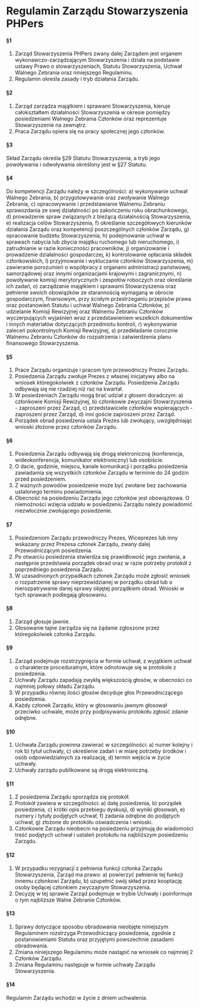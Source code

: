 # Regulamin Zarządu Stowarzyszenia PHPers

#### §1
1. Zarząd Stowarzyszenia PHPers zwany dalej Zarządem jest organem wykonawczo-zarządzającym Stowarzyszenia i działa na podstawie ustawy Prawo o stowarzyszeniach, Statutu Stowarzyszenia, Uchwał Walnego Zebrania oraz niniejszego Regulaminu.
2. Regulamin określa zasady i tryb działania Zarządu.

#### §2
1. Zarząd zarządza majątkiem i sprawami Stowarzyszenia, kieruje całokształtem działalności Stowarzyszenia w okresie pomiędzy posiedzeniami Walnego Zebrania Członków                  oraz reprezentuje Stowarzyszenie na zewnątrz.
2. Praca Zarządu opiera się na pracy społecznej jego członków.

#### §3
Skład Zarządu określa §29 Statutu Stowarzyszenia, a tryb jego powoływania i odwoływania określony jest w §27 Statutu.

#### §4
Do kompetencji Zarządu należy w szczególności:
a) wykonywanie uchwał Walnego Zebrania,
b) przygotowywanie oraz zwoływanie Walnego Zebrania,
c) opracowywanie i przedstawianie Walnemu Zebraniu sprawozdania ze swej działalności po zakończeniu roku obrachunkowego,
d) prowadzenie spraw związanych z bieżącą działalnością Stowarzyszenia,
e) realizacja celów Stowarzyszenia,
f) określanie szczegółowych kierunków działania Zarządu oraz kompetencji poszczególnych członków Zarządu,
g) opracowanie budżetu Stowarzyszenia,
h) podejmowanie uchwał w sprawach nabycia lub zbycia majątku ruchomego lub nieruchomego,
i) zatrudnianie w razie konieczności pracowników,
j) organizowanie i prowadzenie działalności gospodarczej,
k) kontrolowanie opłacania składek członkowskich,
l) przyjmowanie i wykluczanie członków Stowarzyszenia,
m) zawieranie porozumień o współpracy z organami administracji państwowej, samorządowej oraz innymi organizacjami krajowymi i zagranicznymi,
n) powoływanie komisji merytorycznych i zespołów roboczych oraz określanie ich zadań,
o) zarządzanie majątkiem i sprawami Stowarzyszenia oraz pełnienie swoich obowiązków ze starannością wymaganą w obrocie gospodarczym, finansowym, przy ścisłym przestrzeganiu przepisów prawa oraz postanowień Statutu i uchwał Walnego Zebrania Członków,
p) udzielanie Komisji Rewizyjnej oraz Walnemu Zebraniu Członków wyczerpujących wyjaśnień wraz z przedstawieniem wszelkich dokumentów i innych materiałów dotyczących przedmiotu kontroli,
r) wykonywanie zaleceń pokontrolnych Komisji Rewizyjnej,
s) przedkładanie corocznie Walnemu Zebraniu Członków do rozpatrzenia i zatwierdzenia planu finansowego Stowarzyszenia.

#### §5
1. Prace Zarządu organizuje i pracom tym przewodniczy Prezes Zarządu.
2. Posiedzenia Zarządu zwołuje Prezes z własnej inicjatywy albo na wniosek któregokolwiek z członków Zarządu. Posiedzenia Zarządu odbywają się nie rzadziej niż raz na kwartał.
3. W posiedzeniach Zarządu mogą brać udział z głosem doradczym:
    a) członkowie Komisji Rewizyjnej,
    b) członkowie zwyczajni Stowarzyszenia - zaproszeni przez Zarząd,
    c) przedstawiciele członków wspierających - zaproszeni przez Zarząd,
    d) inni goście zaproszeni przez Zarząd.
4. Porządek obrad posiedzenia ustala Prezes lub zwołujący, uwzględniając wnioski złożone przez członków Zarządu. 

#### §6
1. Posiedzenia Zarządu odbywają się drogą elektroniczną (konferencja, wideokonferencja, komunikator elektroniczny) lub osobiście.
2. O dacie, godzinie, miejscu, kanale komunikacji i porządku posiedzenia zawiadamia się wszystkich członków Zarządu w terminie do 24 godzin przed posiedzeniem.
3. Z ważnych powodów posiedzenie może być zwołane bez zachowania ustalonego terminu powiadomienia.
4. Obecność na posiedzeniu Zarządu jego członków jest obowiązkowa. O niemożności wzięcia udziału w posiedzeniu Zarządu należy powiadomić niezwłocznie zwołującego posiedzenie.

#### §7
1. Posiedzeniom Zarządu przewodniczy Prezes, Wiceprezes lub inny wskazany przez Prezesa członek Zarządu, zwany dalej Przewodniczącym posiedzenia.
2. Po otwarciu posiedzenia stwierdza się prawidłowość jego zwołania, a następnie przedstawia porządek obrad oraz w razie potrzeby protokół z poprzedniego posiedzenia Zarządu.
3. W uzasadnionych przypadkach członek Zarządu może zgłosić wniosek o rozpatrzenie sprawy nieprzewidzianej w porządku obrad lub o nierozpatrywanie danej sprawy objętej porządkiem obrad. Wnioski w tych sprawach podlegają głosowaniu.

#### §8
1. Zarząd głosuje jawnie.
2. Głosowanie tajne zarządza się na żądanie zgłoszone przez któregokolwiek członka Zarządu.

#### §9
1. Zarząd podejmuje rozstrzygnięcia w formie uchwał, z wyjątkiem uchwał o charakterze proceduralnym, które odnotowuje się w protokole z posiedzenia.
2. Uchwały Zarządu zapadają zwykłą większością głosów, w obecności co najmniej połowy składu Zarządu.
3. W przypadku równej ilości głosów decyduje głos Przewodniczącego posiedzenia.
4. Każdy członek Zarządu, który w głosowaniu jawnym głosował przeciwko uchwale, może przy podpisywaniu protokołu zgłosić zdanie odrębne.

#### §10
1. Uchwała Zarządu powinna zawierać w szczególności:
    a) numer kolejny i rok
    b) tytuł uchwały,
    c) określenie zadań i w miarę potrzeby środków i osób odpowiedzialnych za realizację,
    d) termin wejścia w życie uchwały.
2. Uchwały zarządu publikowane są drogą elektroniczną.

#### §11
1. Z posiedzenia Zarządu sporządza się protokół.
2. Protokół zawiera w szczególności:
    a) datę posiedzenia,
    b) porządek posiedzenia,
    c) krótki opis przebiegu dyskusji,
    d) wyniki głosowań,
    e) numery i tytuły podjętych uchwał,
    f) zadania odrębne do podjętych uchwał,
    g) złożone do protokółu oświadczenia i wnioski.
3. Członkowie Zarządu nieobecni na posiedzeniu przyjmują do wiadomości treść podjętych uchwał i ustaleń protokołu na najbliższym posiedzeniu Zarządu.

#### §12
1. W przypadku rezygnacji z pełnienia funkcji członka Zarządu Stowarzyszenia, Zarząd ma prawo:
    a) powierzyć pełnienie tej funkcji innemu członkowi Zarządu, 
    b) uzupełnić swój skład przez kooptację osoby będącej członkiem zwyczajnym Stowarzyszenia.
2.  Decyzję w tej sprawie Zarząd podejmuje w trybie Uchwały i poinformuje o tym najbliższe Walne Zebranie Członków.

#### §13
1. Sprawy dotyczące sposobu obradowania nieobjęte niniejszym Regulaminem rozstrzyga Przewodniczący posiedzenia, zgodnie z postanowieniami Statutu oraz przyjętymi powszechnie zasadami obradowania.
2. Zmiana niniejszego Regulaminu może nastąpić na wniosek co najmniej 2 Członków Zarządu.
3. Zmiana Regulaminu następuje w formie uchwały Zarządu Stowarzyszenia.

#### §14
Regulamin Zarządu wchodzi w życie z dniem uchwalenia.

